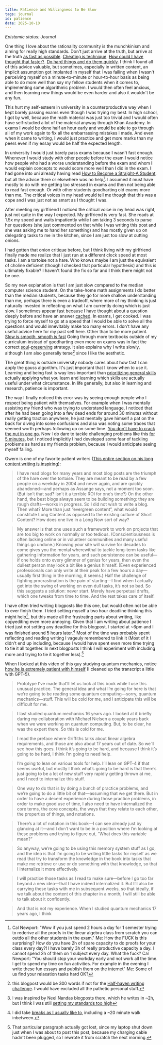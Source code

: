 ```yaml
---
title: Patience and Willingness to Be Slow
tags: journal 
id: patience
date: 2025-10-10
---
```


*Epistamic status: Journal*

One thing I love about the rationality community is the munchkinism and aiming for really high standards. Don't just arrive at the truth, but arrive at the truth [as fast as possible](https://www.lesswrong.com/posts/ZxR8P8hBFQ9kC8wMy/the-failures-of-eld-science). [Cheating is technique](https://www.reddit.com/r/HPMOR/comments/1rqm89/cheating_is_technique_chapter_78/). [How could I have thought that faster?](https://www.lesswrong.com/posts/rYq6joCrZ8m62m7ej/how-could-i-have-thought-that-faster). [Do hard things and do them quickly](https://www.lesswrong.com/posts/5QpufhoH2ASnppsjs/how-to-become-a-1000-year-old-vampire). I think I found all of this advice valuable, but sometimes, especially in written content, an implicit assumption got implanted in myself that I was failing when I wasn't perceiving myself on a minute-to-minute or hour-to-hour basis as being able to do more well than say my fellow students when it comes to, implementing some algorithmic problem. I would then often feel anxious, and then learning new things would be even harder and also it wouldn't be any fun.

This hurt my self-esteem in university in a counterproductive way when I kept barely passing exams even though I was trying my best. In high school, I got by well, because the math material was just too trivial and I would often have self-studied a lot of the material anyway through Khan Academy. In exams I would be done half an hour early and would be able to go through all of my work again to fix all the embarrassing mistakes I made. And even when it came to writing, I would just practice and get more marks than my peers even if my essay would be half the expected length.

In university I would just barely pass exams because I wasn't fast enough. Whenever I would study with other people before the exam I would notice how people who had a worse understanding before the exam and whom I would explain concepts to would score more well than I did in the exam. I had gone into uni already having read [How to Become a Straight-A Student](https://www.amazon.com.au/How-Become-Straight-Student-Unconventional/dp/0767922719), but all the advice there or elsewhere was no help[^1]. I assumed it must have mostly to do with me getting too stressed in exams and then not being able to read fast enough. Or with other students goodharting old exams more than me. The critical voices in my head would tell me though that this was a cope and I was just not as smart as I thought I was.

After meeting my girlfriend I noticed the critical voice in my head was right, just not quite in the way I expected. My girlfriend is very fast. She reads at 1.5x my speed and waits impatiently while I am taking 3 seconds to parse her questions (she just commented on that while I was writing this post and she was asking me to hand her something) and has mostly given up on delegating tasks to me in the kitchen, since I am just too slow at cutting onions.

I had gotten that onion critique before, but I think living with my girlfriend finally made me realize that I just run at a different clock speed at most tasks. I am a tortoise not a hare. Who knows maybe I am just the equivalent of choline deficient (though I checked that particular hypothesis) and this is ultimately fixable? I haven't found the fix so far and I think there might not be one.

So my new explanation is that I am just slow compared to the median computer science student. On the take-home math assignments I do better than the median students, because they go for more shallow understanding than me, perhaps there is even a tradeoff, where more of my thinking is just naturally invested in reflecting on what I am currently doing which is just slow. I sometimes appear fast because I have thought about a question deeply before and have an answer [cached](https://www.lesswrong.com/lw/k5/cached_thoughts). In exams, I get cooked. I was trying to force myself to go at a speed that I would be able to solve all the questions and would innevitably make too many errors. I don't have any useful advice here for my past self here. Other than to be more patient. [Slow is smooth, smooth is fast](https://www.lesswrong.com/posts/4FZfzqMtwQZES3eqN/slow-is-smooth-and-smooth-is-fast) Going through more textbooks outside of my curriculum instead of goodharting even more on exams was in fact the correct [soul](https://www.lesswrong.com/posts/RryyWNmJNnLowbhfC/please-don-t-throw-your-mind-away)-[preserving](https://www.lesswrong.com/posts/sP2Hg6uPwpfp3jZJN/lost-purposes) strategy. It also explains why I write slowly, although I am also generally terse[^2] since I like the aesthetic.

The great thing is outside university nobody cares about how fast I can apply the gauss algorithm. It's just important that I know when to use it. Learning and being fast is way less important than [prioritizing general skills](https://www.lesswrong.com/posts/CSZnj2YNMKGfsMbZA/specializing-in-problems-we-don-t-understand) actually applying what you learn and learning which skills are actually useful under what circumstance. In life generally, but also in learning and research, patience is important.

The way I finally noticed this error was by seeing enough people who I respect being patient with themselves. For example when I was mentally assisting my friend who was trying to understand language, I noticed that after he had been going into a few dead ends for around 30 minutes without really getting traction anywhere, he just mentally gave himself a pat on the back for diving into some confusions and also was noting some traces that seemed worth perhaps following up on some time. [You don't have to crack the nut in one go](https://ncatlab.org/nlab/show/The+Rising+Sea). Now I do dare to tackle challenging problems like this [for 5 minutes](https://yoda-timer.netlify.app/), but I noticed implicitly I had developed some fear of tackling problems as hard as my friends problem, because I would anticipate seeing myself failing.

Gwern is one of my favorite patient writers ([This entire section on his long content writing is inspiring](https://gwern.net/about)):
> I have read blogs for many years and most blog posts are the triumph of the hare over the tortoise. They are meant to be read by a few people on a weekday in 2004 and never again, and are quickly abandoned—and perhaps as Assange says, not a moment too soon. (But isn’t that sad? Isn’t it a terrible ROI for one’s time?) On the other hand, the best blogs always seem to be building something: they are rough drafts—works in progress. So I did not wish to write a blog. Then what? More than just “evergreen content”, what would constitute Long Content as opposed to the existing culture of Short Content? How does one live in a Long Now sort of way?

> My answer is that one uses such a framework to work on projects that are too big to work on normally or too tedious. (Conscientiousness is often lacking online or in volunteer communities and many useful things go undone.) Knowing your site will survive for decades to come gives you the mental wherewithal to tackle long-term tasks like gathering information for years, and such persistence can be useful—if one holds onto every glimmer of genius for years, then even the dullest person may look a bit like a genius himself⁠. (Even experienced professionals can only write at their peak for a few hours a day—usually first thing in the morning⁠, it seems.) Half the challenge of fighting procrastination is the ⁠pain of starting⁠—I find when I actually get ⁠into the swing⁠ of working on even dull tasks, it’s not so bad. So this suggests a solution: never start. Merely have perpetual drafts, which one tweaks from time to time. And the rest takes care of itself.

I have often tried writing blogposts like this one, but would often not be able to ever finish them. I tried setting myself a two hour deadline thinking this might help[^special2], but this made all the frustrating parts about writing, like copyediting even more annoying. Given that I am writing about patience I tried just not setting any deadline for this blogpost. I started at ~6pm and I was finished around 5 hours later.[^special] Most of the time was probably spent reflecting and reading writing I vageuly remembered to link it (Most of it I didn't end up including, because I would have spent even more time trying to tie it all together. In next blogposts I think I will experiment with including more and trying to tie it together less).[^3]

When I looked at this video of this guy studying quantum mechanics, notice [how he is extremely patient with himself](https://www.youtube.com/watch?v=OFuu4pesKf0) (I cleaned up the transcript a little with GPT-5).

> Prototype I’ve made that’ll let us look at this book while I use this unusual practice. The general idea and what I’m going for here is that we’re going to be reading some quantum computing—sorry, quantum mechanics—stuff. This will be cold for me, and I anticipate this will be difficult for me.

> I last studied quantum mechanics 16 years ago. I looked at it briefly during my collaboration with Michael Nielsen a couple years back when we were working on quantum computing. But, to be clear, he was the expert there. So this is cold for me.

> I read the preface where Griffiths talks about linear algebra requirements, and those are also about 17 years out of date. So we’ll see how this goes. I think it’s going to be hard, and because I think it’s going to be hard, I think I’m going to need help.

> I’m going to lean on various tools for help. I’ll lean on GPT-4 if that seems useful, but mostly I think what’s going to be hard is that there’s just going to be a lot of new stuff very rapidly getting thrown at me, and I need to internalize this stuff.

> One way to do that is by doing a bunch of practice problems, and we’re going to do a little bit of that—assuming that we get there. But in order to have a decent experience during those practice problems, in order to make good use of time, I also need to have internalized the core terms, the core concepts, the ways that they relate to each other, the properties of things, and notations.

> There’s a lot of notation in this book—I can see already just by glancing at it—and I don’t want to be in a position where I’m looking at these problems and trying to figure out, “What does this variable mean?”

> So anyway, we’re going to be using this memory system stuff as I go, and the idea is that I’m going to be writing little tasks for myself as we read that try to transform the knowledge in the book into tasks that make me retrieve or use or do something with that knowledge, so that I internalize it more effectively.

> I will practice those tasks as I read to make sure—before I go too far beyond a new idea—that I have indeed internalized it. But I’ll also be carrying these tasks with me in subsequent weeks, so that ideally, if we talk about the content of this chapter in a month, I will still be able to talk about it confidently.

> And that is not my experience. When I studied quantum mechanics 17 years ago, I think



[^1]: Cal Newport: "Wow if you just spend 2 hours a day for 1 semester trying to rederive all the proofs in the linear algebra class from scratch you can outdo all the other students in the exam." Me: How the FUCK is this surprising? How do you have 2h of spare capacity to do proofs for your class every day?! I have barely 3h of really productive capacity a day. I cannot spend 2h of them on 1 subject every day. What the fuck? Cal Newport: "You should stop your workday early and not work all the time. I get to spend my time on fun activities. For example in the evening I write these fun essays and publish them on the internet" Me: Some of us find your relaxation tasks hard OK?

[^2]: this blogpost would be 300 words if not for the [Half-haven writing challenge](https://www.lesswrong.com/posts/7axYBeo7ai4YozbGa/halfhaven-virtual-blogger-camp). I would have excluded all the pathetic personal stuff.

[^special]: I did take [breaks as I usually like to](https://www.lesswrong.com/posts/A557sYEfu8MGTcG22/consider-small-walks-at-work), including a ~20 minute walk inbetween. 

[^3]: That particular paragraph actually got lost, since my laptop shut down just when I was about to post this post, because my charging cable hadn't been plugged, so I rewrote it from scratch the next morning.

[^special2]: I was inspired by Neel Nandas blogposts there, which he writes in ~2h, but I think I was still [setting my standards too high](https://www.neelnanda.io/blog/35-standards)
 
